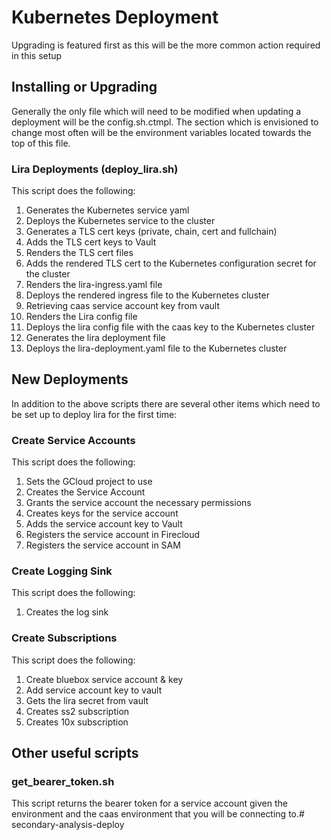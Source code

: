 # Kubernetes Deployment
Upgrading is featured first as this will be the more common action required in this setup

## Installing or Upgrading
Generally the only file which will need to be modified when updating a deployment will be the
config.sh.ctmpl. The section which is envisioned to change most often will be the environment 
variables located towards the top of this file. 

### Lira Deployments (deploy_lira.sh)
This script does the following:
01. Generates the Kubernetes service yaml
02. Deploys the Kubernetes service to the cluster
03. Generates a TLS cert keys (private, chain, cert and fullchain)
04. Adds the TLS cert keys to Vault
05. Renders the TLS cert files
06. Adds the rendered TLS cert to the Kubernetes configuration secret for the cluster
07. Renders the lira-ingress.yaml file
08. Deploys the rendered ingress file to the Kubernetes cluster 
09. Retrieving caas service account key from vault
10. Renders the Lira config file
11. Deploys the lira config file with the caas key to the Kubernetes cluster
12. Generates the lira deployment file
13. Deploys the lira-deployment.yaml file to the Kubernetes cluster


## New Deployments
In addition to the above scripts there are several other items which need to be set up to deploy lira for the first time:

### Create Service Accounts
This script does the following:
1. Sets the GCloud project to use
2. Creates the Service Account
3. Grants the service account the necessary permissions
4. Creates keys for the service account
5. Adds the service account key to Vault
6. Registers the service account in Firecloud
7. Registers the service account in SAM

### Create Logging Sink
This script does the following:
1. Creates the log sink

### Create Subscriptions
This script does the following:
1. Create bluebox service account & key
2. Add service account key to vault
3. Gets the lira secret from vault
4. Creates ss2 subscription
5. Creates 10x subscription

## Other useful scripts
### get_bearer_token.sh
This script returns the bearer token for a service account given the environment and the caas environment that you 
will be connecting to.# secondary-analysis-deploy
